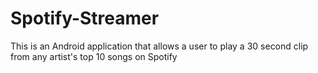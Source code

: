 # Spotify-Streamer
This is an Android application that allows a user to play a 30 second clip from any artist's top 10 songs on Spotify
